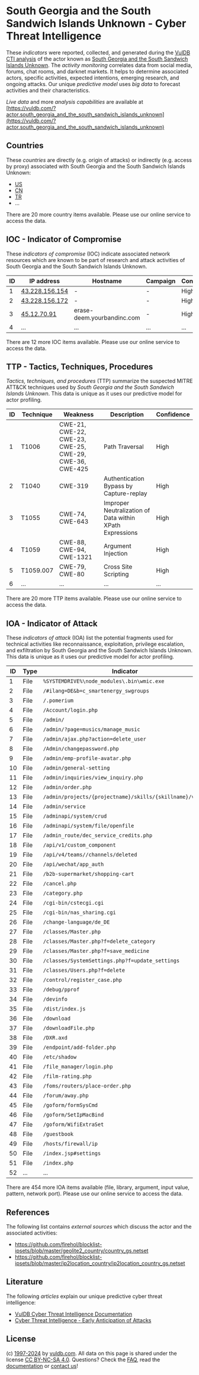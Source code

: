 # South Georgia and the South Sandwich Islands Unknown - Cyber Threat Intelligence

These _indicators_ were reported, collected, and generated during the [VulDB CTI analysis](https://vuldb.com/?kb.cti) of the actor known as [South Georgia and the South Sandwich Islands Unknown](https://vuldb.com/?actor.south_georgia_and_the_south_sandwich_islands_unknown). The _activity monitoring_ correlates data from social media, forums, chat rooms, and darknet markets. It helps to determine associated actors, specific activities, expected intentions, emerging research, and ongoing attacks. Our unique _predictive model_ uses _big data_ to forecast activities and their characteristics.

_Live data_ and more _analysis capabilities_ are available at [https://vuldb.com/?actor.south_georgia_and_the_south_sandwich_islands_unknown](https://vuldb.com/?actor.south_georgia_and_the_south_sandwich_islands_unknown)

## Countries

These _countries_ are directly (e.g. origin of attacks) or indirectly (e.g. access by proxy) associated with South Georgia and the South Sandwich Islands Unknown:

* [US](https://vuldb.com/?country.us)
* [CN](https://vuldb.com/?country.cn)
* [TR](https://vuldb.com/?country.tr)
* ...

There are 20 more country items available. Please use our online service to access the data.

## IOC - Indicator of Compromise

These _indicators of compromise_ (IOC) indicate associated network resources which are known to be part of research and attack activities of South Georgia and the South Sandwich Islands Unknown.

ID | IP address | Hostname | Campaign | Confidence
-- | ---------- | -------- | -------- | ----------
1 | [43.228.156.154](https://vuldb.com/?ip.43.228.156.154) | - | - | High
2 | [43.228.156.172](https://vuldb.com/?ip.43.228.156.172) | - | - | High
3 | [45.12.70.91](https://vuldb.com/?ip.45.12.70.91) | erase-deem.yourbandinc.com | - | High
4 | ... | ... | ... | ...

There are 12 more IOC items available. Please use our online service to access the data.

## TTP - Tactics, Techniques, Procedures

_Tactics, techniques, and procedures_ (TTP) summarize the suspected MITRE ATT&CK techniques used by _South Georgia and the South Sandwich Islands Unknown_. This data is unique as it uses our predictive model for actor profiling.

ID | Technique | Weakness | Description | Confidence
-- | --------- | -------- | ----------- | ----------
1 | T1006 | CWE-21, CWE-22, CWE-23, CWE-25, CWE-29, CWE-36, CWE-425 | Path Traversal | High
2 | T1040 | CWE-319 | Authentication Bypass by Capture-replay | High
3 | T1055 | CWE-74, CWE-643 | Improper Neutralization of Data within XPath Expressions | High
4 | T1059 | CWE-88, CWE-94, CWE-1321 | Argument Injection | High
5 | T1059.007 | CWE-79, CWE-80 | Cross Site Scripting | High
6 | ... | ... | ... | ...

There are 20 more TTP items available. Please use our online service to access the data.

## IOA - Indicator of Attack

These _indicators of attack_ (IOA) list the potential fragments used for technical activities like reconnaissance, exploitation, privilege escalation, and exfiltration by South Georgia and the South Sandwich Islands Unknown. This data is unique as it uses our predictive model for actor profiling.

ID | Type | Indicator | Confidence
-- | ---- | --------- | ----------
1 | File | `%SYSTEMDRIVE%\node_modules\.bin\wmic.exe` | High
2 | File | `/#ilang=DE&b=c_smartenergy_swgroups` | High
3 | File | `/.pomerium` | Medium
4 | File | `/Account/login.php` | High
5 | File | `/admin/` | Low
6 | File | `/admin/?page=musics/manage_music` | High
7 | File | `/admin/ajax.php?action=delete_user` | High
8 | File | `/Admin/changepassword.php` | High
9 | File | `/admin/emp-profile-avatar.php` | High
10 | File | `/admin/general-setting` | High
11 | File | `/admin/inquiries/view_inquiry.php` | High
12 | File | `/admin/order.php` | High
13 | File | `/admin/projects/{projectname}/skills/{skillname}/video` | High
14 | File | `/admin/service` | High
15 | File | `/adminapi/system/crud` | High
16 | File | `/adminapi/system/file/openfile` | High
17 | File | `/admin_route/dec_service_credits.php` | High
18 | File | `/api/v1/custom_component` | High
19 | File | `/api/v4/teams//channels/deleted` | High
20 | File | `/api/wechat/app_auth` | High
21 | File | `/b2b-supermarket/shopping-cart` | High
22 | File | `/cancel.php` | Medium
23 | File | `/category.php` | High
24 | File | `/cgi-bin/cstecgi.cgi` | High
25 | File | `/cgi-bin/nas_sharing.cgi` | High
26 | File | `/change-language/de_DE` | High
27 | File | `/classes/Master.php` | High
28 | File | `/classes/Master.php?f=delete_category` | High
29 | File | `/classes/Master.php?f=save_medicine` | High
30 | File | `/classes/SystemSettings.php?f=update_settings` | High
31 | File | `/classes/Users.php?f=delete` | High
32 | File | `/control/register_case.php` | High
33 | File | `/debug/pprof` | Medium
34 | File | `/devinfo` | Medium
35 | File | `/dist/index.js` | High
36 | File | `/download` | Medium
37 | File | `/downloadFile.php` | High
38 | File | `/DXR.axd` | Medium
39 | File | `/endpoint/add-folder.php` | High
40 | File | `/etc/shadow` | Medium
41 | File | `/file_manager/login.php` | High
42 | File | `/film-rating.php` | High
43 | File | `/foms/routers/place-order.php` | High
44 | File | `/forum/away.php` | High
45 | File | `/goform/formSysCmd` | High
46 | File | `/goform/SetIpMacBind` | High
47 | File | `/goform/WifiExtraSet` | High
48 | File | `/guestbook` | Medium
49 | File | `/hosts/firewall/ip` | High
50 | File | `/index.jsp#settings` | High
51 | File | `/index.php` | Medium
52 | ... | ... | ...

There are 454 more IOA items available (file, library, argument, input value, pattern, network port). Please use our online service to access the data.

## References

The following list contains _external sources_ which discuss the actor and the associated activities:

* https://github.com/firehol/blocklist-ipsets/blob/master/geolite2_country/country_gs.netset
* https://github.com/firehol/blocklist-ipsets/blob/master/ip2location_country/ip2location_country_gs.netset

## Literature

The following _articles_ explain our unique predictive cyber threat intelligence:

* [VulDB Cyber Threat Intelligence Documentation](https://vuldb.com/?kb.cti)
* [Cyber Threat Intelligence - Early Anticipation of Attacks](https://www.scip.ch/en/?labs.20201022)

## License

(c) [1997-2024](https://vuldb.com/?kb.changelog) by [vuldb.com](https://vuldb.com/?kb.about). All data on this page is shared under the license [CC BY-NC-SA 4.0](https://creativecommons.org/licenses/by-nc-sa/4.0/). Questions? Check the [FAQ](https://vuldb.com/?kb.faq), read the [documentation](https://vuldb.com/?kb) or [contact us](https://vuldb.com/?contact)!
